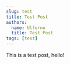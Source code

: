 ```yaml
---
slug: test
title: Test Post
authors:
  name: Ulferno
  title: Test Post
tags: [test]
---
```


This is a test post, hello!
